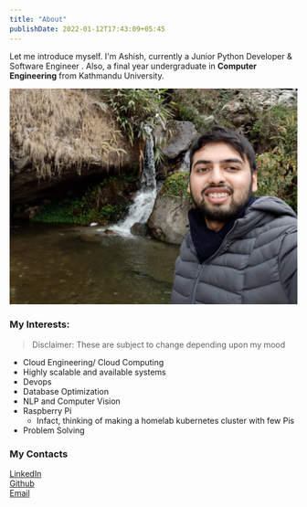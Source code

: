 ```yaml
---
title: "About"
publishDate: 2022-01-12T17:43:09+05:45
---
```


Let me introduce myself. I'm Ashish, currently a Junior Python Developer & Software Engineer . Also, a final year undergraduate in **Computer Engineering** from Kathmandu University.

![Me](/images/me.jpg)

### My Interests:

> Disclaimer: These are subject to change depending upon my mood

- Cloud Engineering/ Cloud Computing
- Highly scalable and available systems
- Devops
- Database Optimization
- NLP and Computer Vision
- Raspberry Pi
  - Infact, thinking of making a homelab kubernetes cluster with few Pis
- Problem Solving

### My Contacts

[LinkedIn](https://www.linkedin.com/in/ashish-s-4692b810b/)  
[Github](https://github.com/ashishsubedi)  
[Email](mailto:iamashishsubed@gmail.com)
